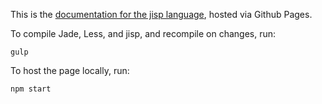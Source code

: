 This is the [documentation for the jisp language](http://mitranim.github.io/jisp), hosted via Github Pages.

To compile Jade, Less, and jisp, and recompile on changes, run:

    gulp

To host the page locally, run:

    npm start